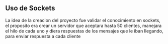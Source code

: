 ## Uso de Sockets

La idea de la creacion del proyecto fue validar el conocimiento en sockets, el proposito era crear un servidor que aceptara hasta 50 clientes, manejara el hilo de cada uno y diera respuestas de los mensajes que le iban llegando, para enviar respuesta a cada cliente 
